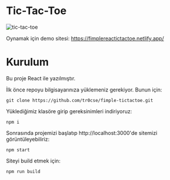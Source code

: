 # Tic-Tac-Toe
![tic-tac-toe](https://i.ibb.co/b6Y5GzF/2022-08-29-17-46-04-Window.png)

Oynamak için demo sitesi: https://fimplereactictactoe.netlify.app/

# Kurulum
Bu proje React ile yazılmıştır. 

İlk önce repoyu bilgisayarınıza yüklemeniz gerekiyor. Bunun için:

`git clone https://github.com/tr0cse/fimple-tictactoe.git`

Yüklediğimiz klasöre girip gereksinimleri indiriyoruz:

`npm i`

Sonrasında projemizi başlatıp http://localhost:3000'de sitemizi görüntüleyebiliriz:

`npm start`

Siteyi build etmek için:

`npm run build`
